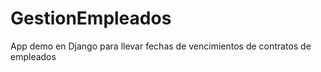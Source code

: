 GestionEmpleados
================

App demo en Django para llevar fechas de vencimientos de contratos de empleados
